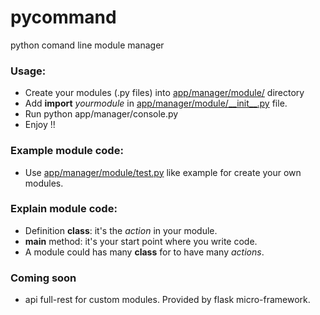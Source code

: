 pycommand
=========

python comand line module manager


### Usage:
* Create your modules (.py files) into [app/manager/module/](app/manager/module) directory
* Add __import__ _yourmodule_ in [app/manager/module/\_\_init\_\_.py](app/manager/module/__init__.py) file.
* Run python app/manager/console.py
* Enjoy !!

### Example module code:
* Use [app/manager/module/test.py](app/manager/module/test.py) like example for create your own modules.

 
### Explain module code:
* Definition __class__: it's the _action_ in your module.
* __main__ method: it's your start point where you write code.
* A module could has many __class__ for to have many _actions_.

### Coming soon
* api full-rest for custom modules. Provided by flask micro-framework.
